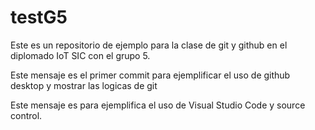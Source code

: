 # testG5
Este es un repositorio de ejemplo para la clase de git y github en el diplomado IoT SIC con el grupo 5.

Este mensaje es el primer commit para ejemplificar el uso de github desktop y mostrar las logicas de git

Este mensaje es para ejemplifica el uso de Visual Studio Code y source control.